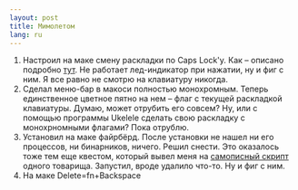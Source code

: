 ```yaml
---
layout: post
title: Мимолетом 
lang: ru
---
```


1. Настроил на маке смену раскладки по Caps Lock'у. Как – описано подробно [тут](http://d43.me/blog/593/select-input-language-by-caps-lock-in-mac-os-x/). Не работает лед-индикатор при нажатии, ну и фиг с ним. Я все равно не смотрю на клавиатуру никогда.
2. Сделал меню-бар в макоси полностью монохромным. Теперь единственное цветное пятно на нем – флаг с текущей раскладкой клавиатуры. Думаю, может отрубить его совсем? Ну, или с помощью программы Ukelele сделать свою раскладку с монохрномными флагами? Пока отрублю.
3. Установил на маке файрбёрд. После установки не нашел ни его процессов, ни бинарников, ничего. Решил снести. Это оказалось тоже тем еще квестом, который вывел меня на [самописный скрипт](http://paulbeachsblog.blogspot.com/2008/02/firebird-and-macosx-uninstalls.html) одного товарища. Запустил, вроде удалило что-то. Ну и фиг с ним.
4. На маке Delete=fn+Backspace
